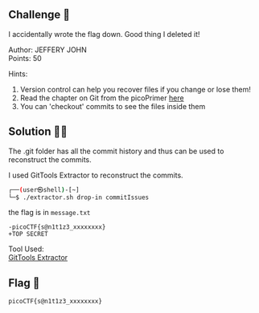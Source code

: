 ## Challenge 🧩

I accidentally wrote the flag down. Good thing I deleted it!

Author: JEFFERY JOHN</br>
Points: 50

Hints:

1. Version control can help you recover files if you change or lose them!
2. Read the chapter on Git from the picoPrimer [here](https://primer.picoctf.org/#_git_version_control)
3. You can 'checkout' commits to see the files inside them

## Solution 🕵️‍♂️

The .git folder has all the commit history and thus can be used to reconstruct the commits.

I used GitTools Extractor to reconstruct the commits.

```bash
┌──(user㉿shell)-[~]
└─$ ./extractor.sh drop-in commitIssues
```

the flag is in `message.txt`

```text
-picoCTF{s@n1t1z3_xxxxxxxx}
+TOP SECRET
```

Tool Used: </br>
[GitTools Extractor](https://github.com/internetwache/GitTools/tree/master/Extractor)

## Flag 🚩

`picoCTF{s@n1t1z3_xxxxxxxx}`
